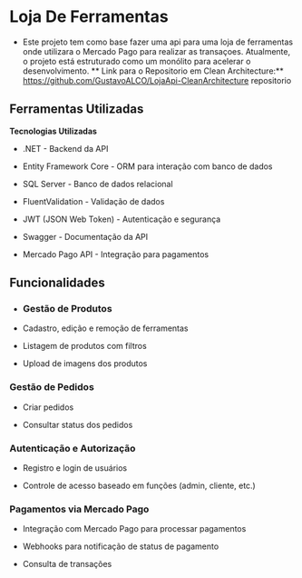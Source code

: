 # Loja De Ferramentas

- Este projeto tem como base fazer uma api para uma loja de ferramentas onde utilizara o Mercado Pago para realizar as transaçoes.
Atualmente, o projeto está estruturado como um monólito para acelerar o desenvolvimento.
** Link para o Repositorio em Clean Architecture:** https://github.com/GustavoALCO/LojaApi-CleanArchitecture
repositorio

## Ferramentas Utilizadas

**Tecnologias Utilizadas**

- .NET - Backend da API

- Entity Framework Core - ORM para interação com banco de dados

- SQL Server - Banco de dados relacional

- FluentValidation - Validação de dados

- JWT (JSON Web Token) - Autenticação e segurança

- Swagger - Documentação da API

- Mercado Pago API - Integração para pagamentos

## Funcionalidades 

- ### Gestão de Produtos

- Cadastro, edição e remoção de ferramentas

- Listagem de produtos com filtros 

- Upload de imagens dos produtos

### Gestão de Pedidos

- Criar pedidos

- Consultar status dos pedidos


### Autenticação e Autorização

- Registro e login de usuários

- Controle de acesso baseado em funções (admin, cliente, etc.)

### Pagamentos via Mercado Pago

- Integração com Mercado Pago para processar pagamentos

- Webhooks para notificação de status de pagamento

- Consulta de transações
